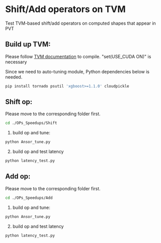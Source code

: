 # Shift/Add operators on TVM

Test TVM-based shift/add operators on computed shapes that appear in PVT

## Build up TVM:

Please follow [TVM documentation](https://tvm.apache.org/docs/install/from_source.html#developers-get-source-from-github) to compile.  "set(USE_CUDA ON)" is necessary

Since we need to  auto-tuning module, Python dependencies below is needed.

```bash
pip install tornado psutil 'xgboost>=1.1.0' cloudpickle
```



## Shift op:

Please move to the corresponding folder first.

```bash
cd ./OPs_Speedups/Shift
```

1. build op and tune:

```bash
python Ansor_tune.py
```

2. build op and test latency

```bash
python latency_test.py
```



## Add op:

Please move to the corresponding folder first.

```bash
cd ./OPs_Speedups/Add
```

1. build op and tune:

```bash
python Ansor_tune.py
```

2. build op and test latency

```bash
python latency_test.py
```

